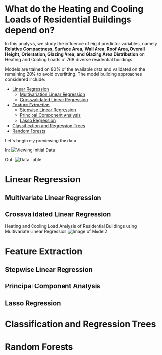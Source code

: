 # What do the Heating and Cooling Loads of Residential Buildings depend on?

In this analysis, we study the influence of eight predictor variables, namely **Relative Compactness, Surface Area, Wall Area, Roof Area, Overall Height, Orientation, Glazing Area, and Glazing Area Distribution** on Heating and Cooling Loads of 768 diverse residential buildings.

Models are trained on 80% of the available data and validated on the remaining 20% to avoid overfitting. 
The model building approaches considered include:

* [Linear Regression](linear-regression)
  * [Multivariation Linear Regression](multivariate-linear-regression)
  * [Crossvalidated Linear Regression](crossvalidated-linear-regression)
* [Feature Extraction](feature-extraction)
  * [Stepwise Linear Regression](stepwise-linear-regression)
  * [Principal Component Analysis](principal-component-analysis)
  * [Lasso Regression](lasso-regression)
 * [Classification and Regression Trees](classification-and-regression-trees)
 * [Random Forests](random-forests)
 
 Let's begin my previewing the data. 
 
In: ![Viewing Initial Data](https://raw.githubusercontent.com/MeeraSharma/Residential-Energy-Efficiency.github.io/master/docs/Viewing%20Data.PNG)

Out: ![Data Table](https://raw.githubusercontent.com/MeeraSharma/Residential-Energy-Efficiency.github.io/master/docs/Viewing%20Data.PNG)


# Linear Regression
## Multivariate Linear Regression
## Crossvalidated Linear Regression
Heating and Cooling Load Analysis of Residential Buildings using Multivariate Linear Regression
![Image of Model2](https://raw.githubusercontent.com/MeeraSharma/Residential-Energy-Efficiency-SLR.github.io/master/docs/Model2_HL.PNG)
# Feature Extraction
## Stepwise Linear Regression
## Principal Component Analysis
## Lasso Regression
# Classification and Regression Trees
# Random Forests


